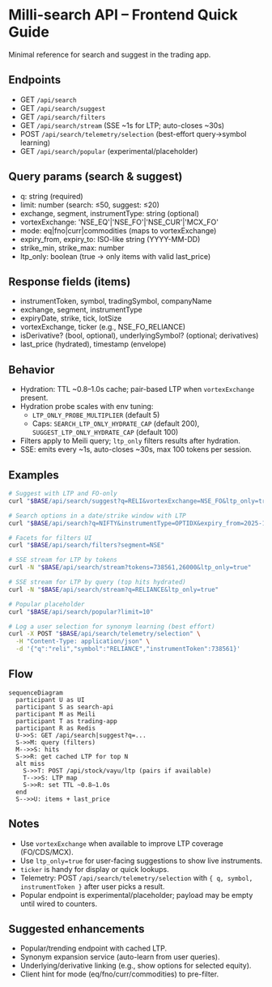 # Milli-search API – Frontend Quick Guide

Minimal reference for search and suggest in the trading app.

## Endpoints
- GET `/api/search`
- GET `/api/search/suggest`
- GET `/api/search/filters`
- GET `/api/search/stream` (SSE ~1s for LTP; auto-closes ~30s)
- POST `/api/search/telemetry/selection` (best-effort query→symbol learning)
- GET `/api/search/popular` (experimental/placeholder)

## Query params (search & suggest)
- q: string (required)
- limit: number (search: ≤50, suggest: ≤20)
- exchange, segment, instrumentType: string (optional)
- vortexExchange: 'NSE_EQ'|'NSE_FO'|'NSE_CUR'|'MCX_FO'
- mode: eq|fno|curr|commodities (maps to vortexExchange)
- expiry_from, expiry_to: ISO-like string (YYYY-MM-DD)
- strike_min, strike_max: number
- ltp_only: boolean (true → only items with valid last_price)

## Response fields (items)
- instrumentToken, symbol, tradingSymbol, companyName
- exchange, segment, instrumentType
- expiryDate, strike, tick, lotSize
- vortexExchange, ticker (e.g., NSE_FO_RELIANCE)
- isDerivative? (bool, optional), underlyingSymbol? (optional; derivatives)
- last_price (hydrated), timestamp (envelope)

## Behavior
- Hydration: TTL ~0.8–1.0s cache; pair-based LTP when `vortexExchange` present.
- Hydration probe scales with env tuning:
  - `LTP_ONLY_PROBE_MULTIPLIER` (default 5)
  - Caps: `SEARCH_LTP_ONLY_HYDRATE_CAP` (default 200), `SUGGEST_LTP_ONLY_HYDRATE_CAP` (default 100)
- Filters apply to Meili query; `ltp_only` filters results after hydration.
- SSE: emits every ~1s, auto-closes ~30s, max 100 tokens per session.

## Examples
```bash
# Suggest with LTP and FO-only
curl "$BASE/api/search/suggest?q=RELI&vortexExchange=NSE_FO&ltp_only=true&limit=10"

# Search options in a date/strike window with LTP
curl "$BASE/api/search?q=NIFTY&instrumentType=OPTIDX&expiry_from=2025-10-01&expiry_to=2025-10-31&strike_min=20000&strike_max=22000&ltp_only=true&limit=30"

# Facets for filters UI
curl "$BASE/api/search/filters?segment=NSE"

# SSE stream for LTP by tokens
curl -N "$BASE/api/search/stream?tokens=738561,26000&ltp_only=true"

# SSE stream for LTP by query (top hits hydrated)
curl -N "$BASE/api/search/stream?q=RELIANCE&ltp_only=true"

# Popular placeholder
curl "$BASE/api/search/popular?limit=10"

# Log a user selection for synonym learning (best effort)
curl -X POST "$BASE/api/search/telemetry/selection" \
  -H "Content-Type: application/json" \
  -d '{"q":"reli","symbol":"RELIANCE","instrumentToken":738561}'
```

## Flow
```mermaid
sequenceDiagram
  participant U as UI
  participant S as search-api
  participant M as Meili
  participant T as trading-app
  participant R as Redis
  U->>S: GET /api/search|suggest?q=...
  S->>M: query (filters)
  M-->>S: hits
  S->>R: get cached LTP for top N
  alt miss
    S->>T: POST /api/stock/vayu/ltp (pairs if available)
    T-->>S: LTP map
    S->>R: set TTL ~0.8–1.0s
  end
  S-->>U: items + last_price
```

## Notes
- Use `vortexExchange` when available to improve LTP coverage (FO/CDS/MCX).
- Use `ltp_only=true` for user-facing suggestions to show live instruments.
- `ticker` is handy for display or quick lookups.
- Telemetry: POST `/api/search/telemetry/selection` with `{ q, symbol, instrumentToken }` after user picks a result.
- Popular endpoint is experimental/placeholder; payload may be empty until wired to counters.

## Suggested enhancements
- Popular/trending endpoint with cached LTP.
- Synonym expansion service (auto-learn from user queries).
- Underlying/derivative linking (e.g., show options for selected equity).
- Client hint for mode (eq/fno/curr/commodities) to pre-filter.
